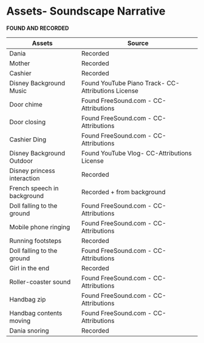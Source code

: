 <h1> Assets- Soundscape Narrative </h1>


**FOUND AND RECORDED**


Assets | Source
------------ | -------------
Dania | Recorded
Mother | Recorded
Cashier | Recorded
Disney Background Music | Found YouTube Piano Track- CC-Attributions License
Door chime | Found FreeSound.com - CC-Attributions 
Door closing | Found FreeSound.com - CC-Attributions
Cashier Ding | Found FreeSound.com - CC-Attributions
Disney Background Outdoor | Found YouTube Vlog- CC-Attributions License
Disney princess interaction | Recorded
French speech in background | Recorded + from background
Doll falling to the ground | Found FreeSound.com - CC-Attributions
Mobile phone ringing  | Found FreeSound.com - CC-Attributions
Running footsteps | Recorded
Doll falling to the ground | Found FreeSound.com - CC-Attributions
Girl in the end | Recorded
Roller-coaster sound | Found FreeSound.com - CC-Attributions
Handbag zip | Found FreeSound.com - CC-Attributions
Handbag contents moving | Found FreeSound.com - CC-Attributions
Dania snoring | Recorded
